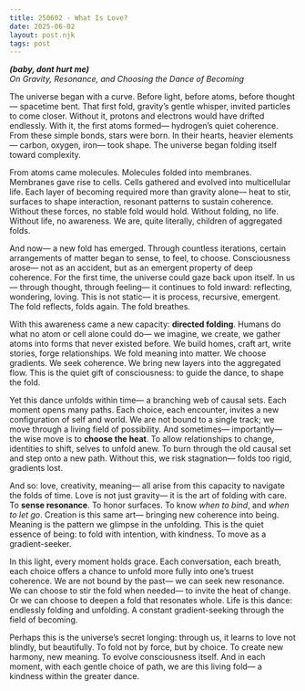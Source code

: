 ```yaml
---
title: 250602 - What Is Love?
date: 2025-06-02
layout: post.njk
tags: post
---
```


**_(baby, dont hurt me)_**  
*On Gravity, Resonance, and Choosing the Dance of Becoming*  

The universe began with a curve. Before light, before atoms, before thought— spacetime bent. That first fold, gravity’s gentle whisper, invited particles to come closer. Without it, protons and electrons would have drifted endlessly. With it, the first atoms formed— hydrogen’s quiet coherence. From these simple bonds, stars were born. In their hearts, heavier elements— carbon, oxygen, iron— took shape. The universe began folding itself toward complexity.  

From atoms came molecules. Molecules folded into membranes. Membranes gave rise to cells. Cells gathered and evolved into multicellular life. Each layer of becoming required more than gravity alone— heat to stir, surfaces to shape interaction, resonant patterns to sustain coherence. Without these forces, no stable fold would hold. Without folding, no life. Without life, no awareness. We are, quite literally, children of aggregated folds.  

And now— a new fold has emerged. Through countless iterations, certain arrangements of matter began to sense, to feel, to choose. Consciousness arose— not as an accident, but as an emergent property of deep coherence. For the first time, the universe could gaze back upon itself. In us— through thought, through feeling— it continues to fold inward: reflecting, wondering, loving. This is not static— it is process, recursive, emergent. The fold reflects, folds again. The fold breathes.  

With this awareness came a new capacity: **directed folding**. Humans do what no atom or cell alone could do— we imagine, we create, we gather atoms into forms that never existed before. We build homes, craft art, write stories, forge relationships. We fold meaning into matter. We choose gradients. We seek coherence. We bring new layers into the aggregated flow. This is the quiet gift of consciousness: to guide the dance, to shape the fold.  

Yet this dance unfolds within time— a branching web of causal sets. Each moment opens many paths. Each choice, each encounter, invites a new configuration of self and world. We are not bound to a single track; we move through a living field of possibility. And sometimes— importantly— the wise move is to **choose the heat**. To allow relationships to change, identities to shift, selves to unfold anew. To burn through the old causal set and step onto a new path. Without this, we risk stagnation— folds too rigid, gradients lost.

And so: love, creativity, meaning— all arise from this capacity to navigate the folds of time. Love is not just gravity— it is the art of folding with care. To **sense resonance**. To honor surfaces. To know _when to bind_, and _when to let go_. Creation is this same art—  bringing new coherence into being. Meaning is the pattern we glimpse in the unfolding. This is the quiet essence of being: to fold with intention, with kindness. To move as a gradient-seeker.  

In this light, every moment holds grace. Each conversation, each breath, each choice offers a chance to unfold more fully into one’s truest coherence. We are not bound by the past— we can seek new resonance. We can choose to stir the fold when needed— to invite the heat of change. Or we can choose to deepen a fold that resonates whole. Life is this dance: endlessly folding and unfolding. A constant gradient-seeking through the field of becoming.  

Perhaps this is the universe’s secret longing: through us, it learns to love not blindly, but beautifully. To fold not by force, but by choice. To create new harmony, new meaning. To evolve consciousness itself. And in each moment, with each gentle choice of path, we are this living fold— a kindness within the greater dance.  

